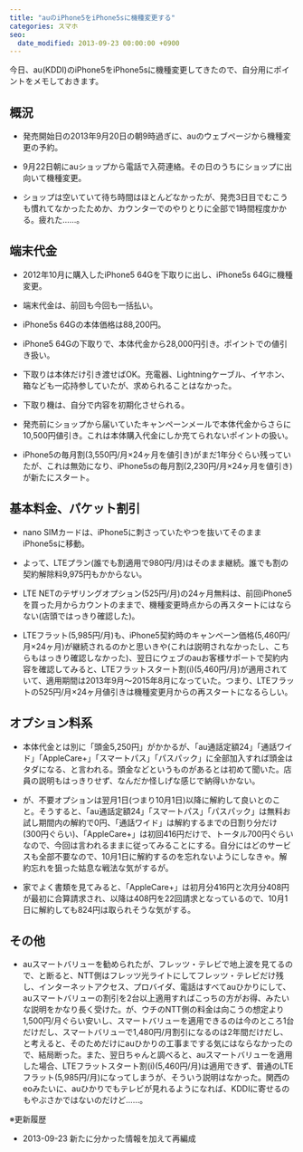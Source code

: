 ```yaml
---
title: "auのiPhone5をiPhone5sに機種変更する"
categories: スマホ
seo:
  date_modified: 2013-09-23 00:00:00 +0900
---
```


今日、au(KDDI)のiPhone5をiPhone5sに機種変更してきたので、自分用にポイントをメモしておきます。

## 概況

- 発売開始日の2013年9月20日の朝9時過ぎに、auのウェブページから機種変更の予約。

- 9月22日朝にauショップから電話で入荷連絡。その日のうちにショップに出向いて機種変更。

- ショップは空いていて待ち時間はほとんどなかったが、発売3日目でむこうも慣れてなかったためか、カウンターでのやりとりに全部で1時間程度かかる。疲れた……。

## 端末代金

- 2012年10月に購入したiPhone5 64Gを下取りに出し、iPhone5s 64Gに機種変更。

- 端末代金は、前回も今回も一括払い。

- iPhone5s 64Gの本体価格は88,200円。

- iPhone5 64Gの下取りで、本体代金から28,000円引き。ポイントでの値引き扱い。

- 下取りは本体だけ引き渡せばOK。充電器、Lightningケーブル、イヤホン、箱なども一応持参していたが、求められることはなかった。

- 下取り機は、自分で内容を初期化させられる。

- 発売前にショップから届いていたキャンペーンメールで本体代金からさらに10,500円値引き。これは本体購入代金にしか充てられないポイントの扱い。

- iPhone5の毎月割(3,550円/月×24ヶ月を値引き)がまだ1年分ぐらい残っていたが、これは無効になり、iPhone5sの毎月割(2,230円/月×24ヶ月を値引き)が新たにスタート。

## 基本料金、パケット割引

- nano SIMカードは、iPhone5に刺さっていたやつを抜いてそのままiPhone5sに移動。

- よって、LTEプラン(誰でも割適用で980円/月)はそのまま継続。誰でも割の契約解除料9,975円もかからない。

- LTE NETのテザリングオプション(525円/月)の24ヶ月無料は、前回iPhone5を買った月からカウントのままで、機種変更時点からの再スタートにはならない(店頭ではっきり確認した)。

- LTEフラット(5,985円/月)も、iPhone5契約時のキャンペーン価格(5,460円/月×24ヶ月)が継続されるのかと思いきや(これは説明されなかったし、こちらもはっきり確認しなかった)、翌日にウェブのauお客様サポートで契約内容を確認してみると、LTEフラットスタート割(i)(5,460円/月)が適用されていて、適用期間は2013年9月～2015年8月になっていた。つまり、LTEフラットの525円/月×24ヶ月値引きは機種変更月からの再スタートになるらしい。

## オプション料系

- 本体代金とは別に「頭金5,250円」がかかるが、「au通話定額24」「通話ワイド」「AppleCare+」「スマートパス」「パスパック」に全部加入すれば頭金はタダになる、と言われる。頭金などというものがあるとは初めて聞いた。店員の説明もはっきりせず、なんだか怪しげな感じで納得いかない。

- が、不要オプションは翌月1日(つまり10月1日)以降に解約して良いとのこと。そうすると、「au通話定額24」「スマートパス」「パスパック」は無料お試し期間内の解約で0円、「通話ワイド」は解約するまでの日割り分だけ(300円ぐらい)、「AppleCare+」は初回416円だけで、トータル700円ぐらいなので、今回は言われるままに従ってみることにする。自分にはどのサービスも全部不要なので、10月1日に解約するのを忘れないようにしなきゃ。解約忘れを狙った姑息な戦法な気がするが。

- 家でよく書類を見てみると、「AppleCare+」は初月分416円と次月分408円が最初に合算請求され、以降は408円を22回請求となっているので、10月1日に解約しても824円は取られそうな気がする。

## その他

- auスマートバリューを勧められたが、フレッツ・テレビで地上波を見てるので、と断ると、NTT側はフレッツ光ライトにしてフレッツ・テレビだけ残し、インターネットアクセス、プロバイダ、電話はすべてauひかりにして、auスマートバリューの割引を2台以上適用すればこっちの方がお得、みたいな説明をかなり長く受けた。が、ウチのNTT側の料金は向こうの想定より1,500円/月ぐらい安いし、スマートバリューを適用できるのは今のところ1台だけだし、スマートバリューで1,480円/月割引になるのは2年間だけだし、と考えると、そのためだけにauひかりの工事までする気にはならなかったので、結局断った。また、翌日ちゃんと調べると、auスマートバリューを適用した場合、LTEフラットスタート割(i)(5,460円/月)は適用できず、普通のLTEフラット(5,985円/月)になってしまうが、そういう説明はなかった。関西のeoみたいに、auひかりでもテレビが見れるようになれば、KDDIに寄せるのもやぶさかではないのだけど……。

※更新履歴

- 2013-09-23 新たに分かった情報を加えて再編成
